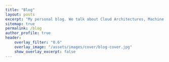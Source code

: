 ```yaml
---
title: "Blog"
layout: posts
excerpt: "My personal blog. We talk about Cloud Architectures, Machine Learning,Data Science and Engineering and Physics."
sitemap: true
permalink: /blog
author_profile: true
header:
    overlay_filter: "0.6"
    overlay_image: "/assets/images/cover/blog-cover.jpg"
    show_overlay_excerpt: false
---
```

